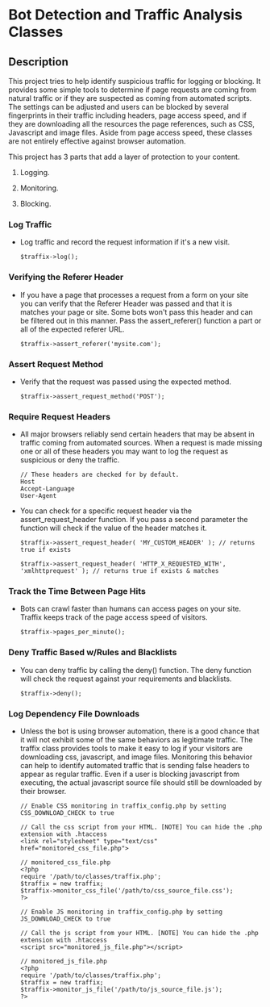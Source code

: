 Bot Detection and Traffic Analysis Classes
==========================================

##  Description

This project tries to help identify suspicious traffic for logging or blocking. It provides some simple tools to determine if page requests are coming from natural traffic or if they are suspected as coming from automated scripts. The settings can be adjusted and users can be blocked by several fingerprints in their traffic including headers, page access speed, and if they are downloading all the resources the page references, such as CSS, Javascript and image files. Aside from page access speed, these classes are not entirely effective against browser automation.

This project has 3 parts that add a layer of protection to your content.

1. Logging.

2. Monitoring.

3. Blocking.

### Log Traffic

*   Log traffic and record the request information if it's a new visit.

        $traffix->log();

### Verifying the Referer Header

*   If you have a page that processes a request from a form on your site you can verify that the Referer Header was passed and that it is matches your page or site. Some bots won't pass this header and can be filtered out in this manner. Pass the assert_referer() function a part or all of the expected referer URL.

        $traffix->assert_referer('mysite.com');

### Assert Request Method

*   Verify that the request was passed using the expected method.

        $traffix->assert_request_method('POST');

### Require Request Headers

*   All major browsers reliably send certain headers that may be absent in traffic coming from automated sources. When a request is made missing one or all of these headers you may want to log the request as suspicious or deny the traffic.

        // These headers are checked for by default.
        Host
        Accept-Language
        User-Agent

*   You can check for a specific request header via the assert_request_header function. If you pass a second parameter the function will check if the value of the header matches it.

        $traffix->assert_request_header( 'MY_CUSTOM_HEADER' ); // returns true if exists

        $traffix->assert_request_header( 'HTTP_X_REQUESTED_WITH', 'xmlhttprequest' ); // returns true if exists & matches

### Track the Time Between Page Hits

*   Bots can crawl faster than humans can access pages on your site. Traffix keeps track of the page access speed of visitors.

        $traffix->pages_per_minute();


### Deny Traffic Based w/Rules and Blacklists

*   You can deny traffic by calling the deny() function. The deny function will check the request against your requirements and blacklists.

        $traffix->deny();

### Log Dependency File Downloads

*   Unless the bot is using browser automation, there is a good chance that it will not exhibit some of the same behaviors as legitimate traffic. The traffix class provides tools to make it easy to log if your visitors are downloading css, javascript, and image files. Monitoring this behavior can help to identify automated traffic that is sending false headers to appear as regular traffic. Even if a user is blocking javascript from executing, the actual javascript source file should still be downloaded by their browser.

        // Enable CSS monitoring in traffix_config.php by setting CSS_DOWNLOAD_CHECK to true
        
        // Call the css script from your HTML. [NOTE] You can hide the .php extension with .htaccess
        <link rel="stylesheet" type="text/css" href="monitored_css_file.php">
        
        // monitored_css_file.php
        <?php
        require '/path/to/classes/traffix.php';
        $traffix = new traffix;
        $traffix->monitor_css_file('/path/to/css_source_file.css');
        ?>

        // Enable JS monitoring in traffix_config.php by setting JS_DOWNLOAD_CHECK to true
        
        // Call the js script from your HTML. [NOTE] You can hide the .php extension with .htaccess
        <script src="monitored_js_file.php"></script>
        
        // monitored_js_file.php
        <?php
        require '/path/to/classes/traffix.php';
        $traffix = new traffix;
        $traffix->monitor_js_file('/path/to/js_source_file.js');
        ?>
